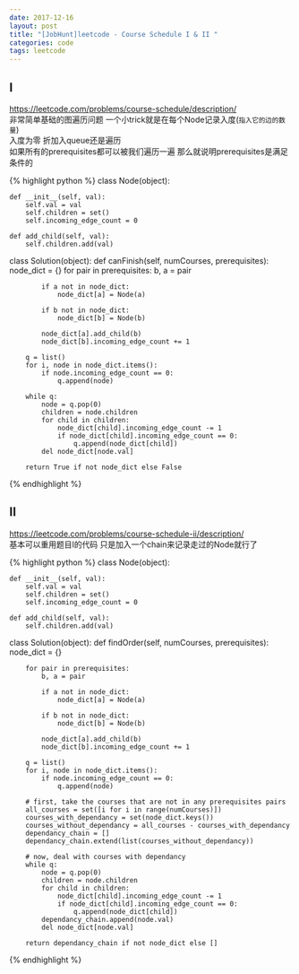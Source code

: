 ```yaml
---
date: 2017-12-16
layout: post
title: "[JobHunt]leetcode - Course Schedule I & II "
categories: code
tags: leetcode
---
```


## I
https://leetcode.com/problems/course-schedule/description/   
非常简单基础的图遍历问题 一个小trick就是在每个Node记录入度(`指入它的边的数量`)   
入度为零 折加入queue还是遍历   
如果所有的prerequisites都可以被我们遍历一遍 那么就说明prerequisites是满足条件的   

<!--more-->

{% highlight python %}
class Node(object):

    def __init__(self, val):
        self.val = val
        self.children = set()
        self.incoming_edge_count = 0
        
    def add_child(self, val):
        self.children.add(val)

            
class Solution(object):
    def canFinish(self, numCourses, prerequisites):
        node_dict = {}
        for pair in prerequisites:
            b, a = pair

            if a not in node_dict:
                node_dict[a] = Node(a)
            
            if b not in node_dict:
                node_dict[b] = Node(b)
                
            node_dict[a].add_child(b)
            node_dict[b].incoming_edge_count += 1        
            
        q = list()
        for i, node in node_dict.items():
            if node.incoming_edge_count == 0:
                q.append(node)
        
        while q:
            node = q.pop(0)
            children = node.children
            for child in children:
                node_dict[child].incoming_edge_count -= 1
                if node_dict[child].incoming_edge_count == 0:
                    q.append(node_dict[child])
            del node_dict[node.val]
        
        return True if not node_dict else False
{% endhighlight %}

## II
https://leetcode.com/problems/course-schedule-ii/description/   
基本可以重用题目I的代码 只是加入一个chain来记录走过的Node就行了   

{% highlight python %}
class Node(object):

    def __init__(self, val):
        self.val = val
        self.children = set()
        self.incoming_edge_count = 0
        
    def add_child(self, val):
        self.children.add(val)

class Solution(object):
    def findOrder(self, numCourses, prerequisites):
        node_dict = {}
        
        for pair in prerequisites:
            b, a = pair

            if a not in node_dict:
                node_dict[a] = Node(a)
            
            if b not in node_dict:
                node_dict[b] = Node(b)
                
            node_dict[a].add_child(b)
            node_dict[b].incoming_edge_count += 1        
            
        q = list()
        for i, node in node_dict.items():
            if node.incoming_edge_count == 0:
                q.append(node)
        
        # first, take the courses that are not in any prerequisites pairs
        all_courses = set([i for i in range(numCourses)])
        courses_with_dependancy = set(node_dict.keys())
        courses_without_dependancy = all_courses - courses_with_dependancy
        dependancy_chain = []
        dependancy_chain.extend(list(courses_without_dependancy))
            
        # now, deal with courses with dependancy
        while q:
            node = q.pop(0)
            children = node.children
            for child in children:
                node_dict[child].incoming_edge_count -= 1
                if node_dict[child].incoming_edge_count == 0:
                    q.append(node_dict[child])
            dependancy_chain.append(node.val)
            del node_dict[node.val]
        
        return dependancy_chain if not node_dict else []
{% endhighlight %}